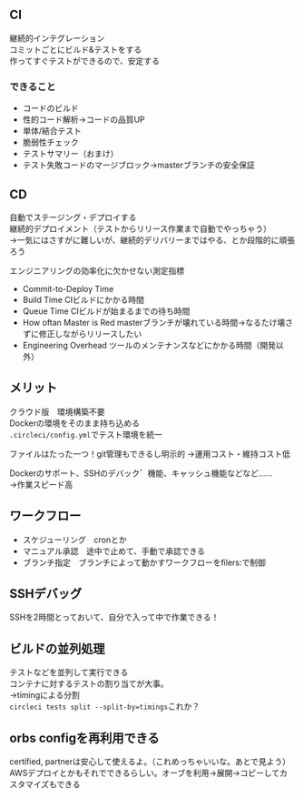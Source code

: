 ## CI

継続的インテグレーション  
コミットごとにビルド&テストをする  
作ってすぐテストができるので、安定する

### できること

- コードのビルド
- 性的コード解析→コードの品質UP
- 単体/結合テスト
- 脆弱性チェック
- テストサマリー（おまけ）
- テスト失敗コードのマージブロック→masterブランチの安全保証


## CD

自動でステージング・デプロイする  
継続的デプロイメント（テストからリリース作業まで自動でやっちゃう）  
→一気にはさすがに難しいが、継続的デリバリーまではやる、とか段階的に頑張ろう

エンジニアリングの効率化に欠かせない測定指標

- Commit-to-Deploy Time
- Build Time CIビルドにかかる時間
- Queue Time CIビルドが始まるまでの待ち時間
- How oftan Master is Red masterブランチが壊れている時間→なるたけ壊さずに修正しながらリリースしたい
- Engineering Overhead ツールのメンテナンスなどにかかる時間（開発以外）

## メリット

クラウド版　環境構築不要  
Dockerの環境をそのまま持ち込める  
`.circleci/config.yml`でテスト環境を統一

ファイルはたった一つ！git管理もできるし明示的 
→運用コスト・維持コスト低

Dockerのサポート、SSHのデバック゛機能、キャッシュ機能などなど……  
→作業スピード高

## ワークフロー

- スケジューリング　cronとか
- マニュアル承認　途中で止めて、手動で承認できる
- ブランチ指定　ブランチによって動かすワークフローをfilers:で制御

## SSHデバッグ
SSHを2時間とっておいて、自分で入って中で作業できる！

## ビルドの並列処理
テストなどを並列して実行できる  
コンテナに対するテストの割り当てが大事。  
→timingによる分割  
`circleci tests split --split-by=timings`これか？

## orbs  configを再利用できる
certified, partnerは安心して使えるよ。（これめっちゃいいな。あとで見よう）  
AWSデプロイとかもそれでできるらしい。オーブを利用→展開→コピーしてカスタマイズもできる

